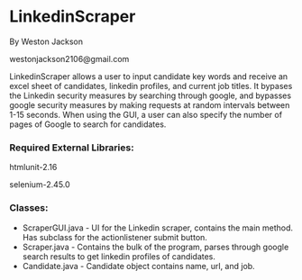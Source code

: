 # <h1>LinkedinScraper</h1>
<p>By Weston Jackson</p>
<p>westonjackson2106@gmail.com</p>

LinkedinScraper allows a user to input candidate key words and receive an excel sheet of candidates, linkedin profiles, and current job titles. It bypases the Linkedin security measures by searching through google, and bypasses google security measures by making requests at random intervals between 1-15 seconds. When using the GUI, a user can also specify the number of pages of Google to search for candidates.


<h3>Required External Libraries:</h3>
<p>htmlunit-2.16</p>
<p>selenium-2.45.0</p>

<h3>Classes:</h3>
<ul>
<li>ScraperGUI.java - UI for the Linkedin scraper, contains the main method. Has subclass for the actionlistener submit button.</li>
<li>Scraper.java - Contains the bulk of the program, parses through google search results to get linkedin profiles of candidates.</li>
<li>Candidate.java - Candidate object contains name, url, and job.</li>
</ul>
